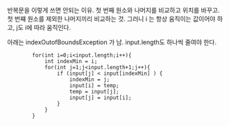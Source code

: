 
반복문을 이렇게 쓰면 안되는 이유. 
첫 번째 원소와 나머지를 비교하고 위치를 바꾸고. 
첫 번쨰 원소를 제외한 나머지끼리 비교하는 것. 
그러니 i 는 항상 움직이는 값이어야 하고, j도 i에 따라 움직인다. 

아래는 indexOutofBoundsException 가 남. input.length도 하나씩 줄여야 한다.

```
        for(int i=0;i<input.length;i++){
            int indexMin = i;
            for(int j=1;j<input.length+1;j++){
                if (input[j] < input[indexMin] ) {
                    indexMin = j;
                    input[i] = temp;
                    temp = input[j];
                    input[j] = input[i];
                }
            }
        }
```